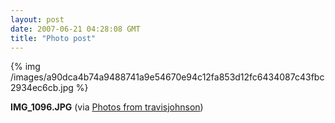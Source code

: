 ```yaml
---
layout: post
date: 2007-06-21 04:28:08 GMT
title: "Photo post"
---
```

{% img /images/a90dca4b74a9488741a9e54670e94c12fa853d12fc6434087c43fbc2934ec6cb.jpg %}

<b>IMG_1096.JPG</b> (via <a href="http://www.flickr.com/photos/travisjohnson/578560889/">Photos from travisjohnson</a>)